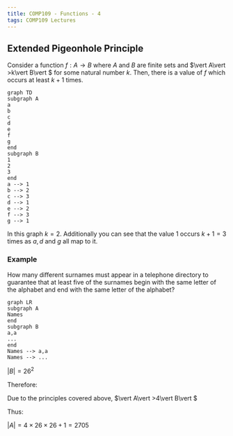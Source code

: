 ```yaml
---
title: COMP109 - Functions - 4
tags: COMP109 Lectures
---
```

## Extended Pigeonhole Principle
Consider a function $f:A\rightarrow B$ where $A$ and $B$ are finite sets and $\vert A\vert >k\vert B\vert $ for some natural number $k$. Then, there is a value of $f$ which occurs at least $k+1$ times.

```mermaid
graph TD
subgraph A
a
b
c
d
e
f
g
end 
subgraph B
1
2
3
end
a --> 1
b --> 2
c --> 3
d --> 1
e --> 2
f --> 3
g --> 1
```

In this graph $k=2$. Additionally you can see that the value 1 occurs $k+1=3$ times as $a,d$ and $g$ all map to it.

### Example
How many different surnames must appear in a telephone directory to guarantee that at least five of the surnames begin with the same letter of the alphabet and end with the same letter of the alphabet?

```mermaid
graph LR
subgraph A
Names
end
subgraph B
a,a
...
end
Names --> a,a
Names --> ...
```

$\vert B\vert =26^2$

Therefore:

Due to the principles covered above, $\vert A\vert >4\vert B\vert $

Thus:

$\vert A\vert =4\times26\times26+1=2705$
